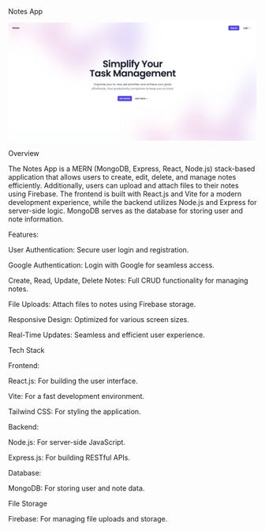 Notes App

![App Screenshot](assets/front-page.JPG)

Overview

The Notes App is a MERN (MongoDB, Express, React, Node.js) stack-based application that allows users to create, edit, delete, and manage notes efficiently. Additionally, users can upload and attach files to their notes using Firebase. The frontend is built with React.js and Vite for a modern development experience, while the backend utilizes Node.js and Express for server-side logic. MongoDB serves as the database for storing user and note information.


Features:

User Authentication: Secure user login and registration.

Google Authentication: Login with Google for seamless access.

Create, Read, Update, Delete Notes: Full CRUD functionality for managing notes.

File Uploads: Attach files to notes using Firebase storage.

Responsive Design: Optimized for various screen sizes.

Real-Time Updates: Seamless and efficient user experience.



Tech Stack


Frontend:

React.js: For building the user interface.

Vite: For a fast development environment.

Tailwind CSS: For styling the application.


Backend:

Node.js: For server-side JavaScript.

Express.js: For building RESTful APIs.


Database:

MongoDB: For storing user and note data.


File Storage

Firebase: For managing file uploads and storage.

